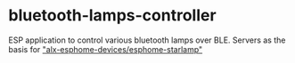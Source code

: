 # bluetooth-lamps-controller
ESP application to control various bluetooth lamps over BLE.
Servers as the basis for ["alx-esphome-devices/esphome-starlamp"](https://github.com/AlxDoesStuff/alx-esphome-devices/tree/main/esphome-bluetoothlamps)